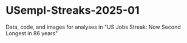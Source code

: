 # USempl-Streaks-2025-01
Data, code, and images for analyses in "US Jobs Streak: Now Second Longest in 86 years"
